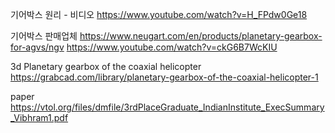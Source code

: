 

기어박스
원리 - 비디오
https://www.youtube.com/watch?v=H_FPdw0Ge18

기어박스 판매업체
https://www.neugart.com/en/products/planetary-gearbox-for-agvs/ngv
https://www.youtube.com/watch?v=ckG6B7WcKIU

3d
Planetary gearbox of the coaxial helicopter
https://grabcad.com/library/planetary-gearbox-of-the-coaxial-helicopter-1

paper
https://vtol.org/files/dmfile/3rdPlaceGraduate_IndianInstitute_ExecSummary_Vibhram1.pdf

